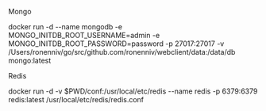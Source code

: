 Mongo

docker run -d --name mongodb -e MONGO_INITDB_ROOT_USERNAME=admin -e MONGO_INITDB_ROOT_PASSWORD=password -p 27017:27017 -v /Users/ronenniv/go/src/github.com/ronenniv/webclient/data:/data/db mongo:latest


Redis

docker run -d -v $PWD/conf:/usr/local/etc/redis --name redis -p 6379:6379 redis:latest /usr/local/etc/redis/redis.conf